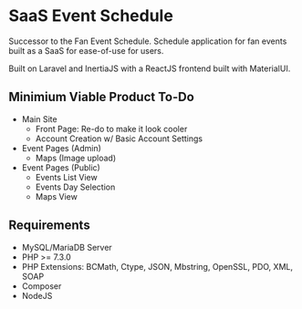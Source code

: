 # SaaS Event Schedule
Successor to the Fan Event Schedule.
Schedule application for fan events built as a SaaS for ease-of-use for users.

Built on Laravel and InertiaJS with a ReactJS frontend built with MaterialUI.

## Minimium Viable Product To-Do
- Main Site
  - Front Page: Re-do to make it look cooler
  - Account Creation w/ Basic Account Settings
- Event Pages (Admin)
  - Maps (Image upload)
- Event Pages (Public)
  - Events List View
  - Events Day Selection
  - Maps View

## Requirements
* MySQL/MariaDB Server
* PHP >= 7.3.0
* PHP Extensions: BCMath, Ctype, JSON, Mbstring, OpenSSL, PDO, XML, SOAP
* Composer
* NodeJS
